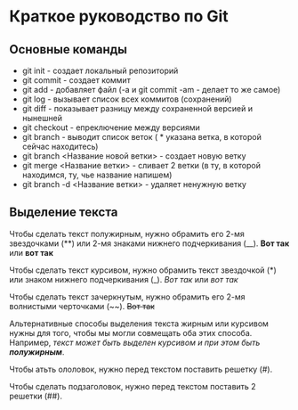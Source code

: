 # Краткое руководство по Git
## Основные команды
* git init - создает локальный репозиторий
* git commit - создает коммит
* git add - добавляет файл (-a и git commit -am - делает то же самое)
* git log - вызывает список всех коммитов (сохранений)
* git diff - показывает разницу между сохраненной версией и нынешней
* git checkout - епреключение между версиями
* git branch - выводит список веток ( * указана ветка, в которой сейчас находитесь)
* git branch <Название новой ветки> - создает новую ветку
* git merge <Название ветки> - сливает 2 ветки (в ту, в которой находимся, ту, чье название напишем)
* git branch -d <Название ветки> - удаляет ненужную ветку
## Выделение текста
Чтобы сделать текст полужирным, нужно обрамить его 2-мя звездочками (**) или 2-мя знаками нижнего подчеркивания (__). **Вот так** или __вот так__

Чтобы сделать текст курсивом, нужно обрамить текст звездочкой (*) или знаком нижнего подчеркивания (_). *Вот так* или _вот так_

Чтобы сделать текст зачеркнутым, нужно обрамить его 2-мя волнистыми черточками (~~). ~~Вот так~~

Альтернативные способы выделения текста жирным или курсивом нужны для того, чтобы мы могли совмещать оба этих способа. Например, _текст может быть выделен курсивом и при этом быть **полужирным**_. 

Чтобы атьть ололовок, нужно перед текстом поставить решетку (#).

Чтобы сделать подзаголовок, нужно перед текстом поставить 2 решетки (##).